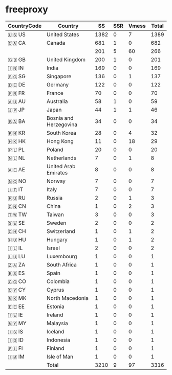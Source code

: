 # freeproxy

|CountryCode|Country|SS|SSR|Vmess|Total|
|  ----  | ----  |  ----  | ----  |  ----  | ----  |
|🇺🇸 US|United States|1382|0|7|1389|
|🇨🇦 CA|Canada|681|1|0|682|
| ||201|5|60|266|
|🇬🇧 GB|United Kingdom|200|1|0|201|
|🇮🇳 IN|India|169|0|0|169|
|🇸🇬 SG|Singapore|136|0|1|137|
|🇩🇪 DE|Germany|122|0|0|122|
|🇫🇷 FR|France|70|0|0|70|
|🇦🇺 AU|Australia|58|1|0|59|
|🇯🇵 JP|Japan|44|1|1|46|
|🇧🇦 BA|Bosnia and Herzegovina|34|0|0|34|
|🇰🇷 KR|South Korea|28|0|4|32|
|🇭🇰 HK|Hong Kong|11|0|18|29|
|🇵🇱 PL|Poland|20|0|0|20|
|🇳🇱 NL|Netherlands|7|0|1|8|
|🇦🇪 AE|United Arab Emirates|8|0|0|8|
|🇳🇴 NO|Norway|7|0|0|7|
|🇮🇹 IT|Italy|7|0|0|7|
|🇷🇺 RU|Russia|2|0|1|3|
|🇨🇳 CN|China|1|0|2|3|
|🇹🇼 TW|Taiwan|3|0|0|3|
|🇸🇪 SE|Sweden|2|0|0|2|
|🇨🇭 CH|Switzerland|1|0|1|2|
|🇭🇺 HU|Hungary|1|0|1|2|
|🇮🇱 IL|Israel|2|0|0|2|
|🇱🇺 LU|Luxembourg|1|0|0|1|
|🇿🇦 ZA|South Africa|1|0|0|1|
|🇪🇸 ES|Spain|1|0|0|1|
|🇨🇴 CO|Colombia|1|0|0|1|
|🇨🇾 CY|Cyprus|1|0|0|1|
|🇲🇰 MK|North Macedonia|1|0|0|1|
|🇪🇪 EE|Estonia|1|0|0|1|
|🇮🇪 IE|Ireland|1|0|0|1|
|🇲🇾 MY|Malaysia|1|0|0|1|
|🇮🇸 IS|Iceland|1|0|0|1|
|🇮🇩 ID|Indonesia|1|0|0|1|
|🇫🇮 FI|Finland|1|0|0|1|
|🇮🇲 IM|Isle of Man|1|0|0|1|
||Total|3210|9|97|3316|

